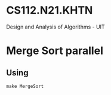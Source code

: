 # CS112.N21.KHTN
Design and Analysis of Algorithms - UIT

# Merge Sort parallel
## Using
```
make MergeSort
```
